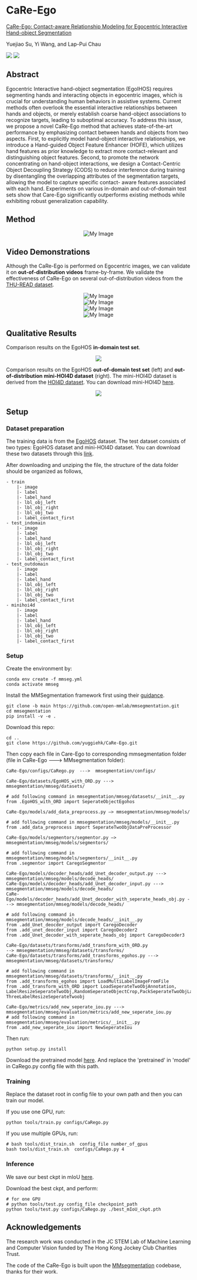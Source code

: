 # CaRe-Ego
[CaRe-Ego: Contact-aware Relationship Modeling for Egocentric Interactive Hand-object Segmentation](https://arxiv.org/abs/2407.05576)

Yuejiao Su, Yi Wang, and Lap-Pui Chau

[![](https://raw.githubusercontent.com/yuggiehk/CaRe-Ego/d35a2d3d306f7297090a80c52d48f9f655b23c7f/assets/arxiv.svg)](https://arxiv.org/abs/2407.05576)
[![](https://raw.githubusercontent.com/yuggiehk/CaRe-Ego/d35a2d3d306f7297090a80c52d48f9f655b23c7f/assets/projectpage.svg)](https://yuggiehk.github.io/CaRe-Ego/)




## Abstract
Egocentric Interactive hand-object segmentation (EgoIHOS) requires segmenting hands and interacting objects in egocentric images, which is crucial for understanding human behaviors in assistive systems. Current methods often overlook the essential interactive relationships between hands and objects, or merely establish coarse hand-object associations to recognize targets, leading to suboptimal accuracy. To address this issue, we propose a novel CaRe-Ego method that achieves state-of-the-art performance by emphasizing contact between hands and objects from two aspects. First, to explicitly model hand-object interactive relationships, we introduce a Hand-guided Object Feature Enhancer (HOFE), which utilizes hand features as prior knowledge to extract more contact-relevant and distinguishing object features. Second, to promote the network concentrating on hand-object interactions, we design a Contact-Centric Object Decoupling Strategy (CODS) to reduce interference during training by disentangling the overlapping attributes of the segmentation targets, allowing the model to capture specific contact- aware features associated with each hand. Experiments on various in-domain and out-of-domain test sets show that Care-Ego significantly outperforms existing methods while exhibiting robust generalization capability.

## Method
<div align="center">
    <img src="https://github.com/yuggiehk/CaRe-Ego/blob/main/imgs/fig_2.png?raw=true" alt="My Image"/>
</div>

## Video Demonstrations
Although the CaRe-Ego is performed on Egocentric images, we can validate it on **out-of-distribution videos** frame-by-frame. We validate the effectiveness of CaRe-Ego on several out-of-distribution videos from the [THU-READ dataset](https://ivg.au.tsinghua.edu.cn/dataset/THU_READ.php).

<div align="center">
    <img src="https://github.com/yuggiehk/CaRe-Ego/blob/main/imgs/video1.gif" alt="My Image" />
</div>

<div align="center">
    <img src="https://github.com/yuggiehk/CaRe-Ego/blob/main/imgs/video2.gif" alt="My Image" />
</div>

<div align="center">
    <img src="https://github.com/yuggiehk/CaRe-Ego/blob/main/imgs/video3.gif" alt="My Image" />
</div>

<div align="center">
    <img src="https://github.com/yuggiehk/CaRe-Ego/blob/main/imgs/video4.gif" alt="My Image" />
</div>

## Qualitative Results
Comparison results on the EgoHOS **in-domain test set**.
<div align="center">
    <img src="https://github.com/yuggiehk/CaRe-Ego/blob/main/imgs/1.png" style="max-width: 100%; height: auto;">
</div>

Comparison results on the EgoHOS **out-of-domain test set** (left) and **out-of-distribution mini-HOI4D dataset** (right). The mini-HOI4D dataset is derived from the [HOI4D dataset](https://hoi4d.github.io/). You can download mini-HOI4D [here](https://drive.google.com/drive/folders/1HhnGHS67YFAklArkuFd8FjMIWZGsWCog?usp=drive_link).
<div align="center">
    <img src="https://github.com/yuggiehk/CaRe-Ego/blob/main/imgs/51.png?raw=true" style="max-width: 100%; height: auto;">
</div>


## Setup

### Dataset preparation

The training data is from the [EgoHOS](https://github.com/owenzlz/EgoHOS) dataset. The test dataset consists of two types: EgoHOS dataset and mini-HOI4D dataset. You can download these two datasets through this [link](https://drive.google.com/file/d/19A47SlqjOLw7lJJLhTxWuehXfWrAt9Sw/view?usp=drive_link).

After downloading and unziping the file, the structure of the data folder should be organized as follows,
```
- train
	|- image
	|- label
	|- label_hand
	|- lbl_obj_left
	|- lbl_obj_right
	|- lbl_obj_two
	|- label_contact_first
- test_indomain
	|- image
	|- label
	|- label_hand
	|- lbl_obj_left
	|- lbl_obj_right
	|- lbl_obj_two
	|- label_contact_first
- test_outdomain
	|- image
	|- label
	|- label_hand
	|- lbl_obj_left
	|- lbl_obj_right
	|- lbl_obj_two
	|- label_contact_first
- minihoi4d
	|- image
	|- label
	|- label_hand
	|- lbl_obj_left
	|- lbl_obj_right
	|- lbl_obj_two
	|- label_contact_first
```
### Setup

Create the environment by:
```
conda env create -f mmseg.yml
conda activate mmseg
```
Install the MMSegmentation framework first using their [guidance](https://github.com/open-mmlab/mmsegmentation).
```
git clone -b main https://github.com/open-mmlab/mmsegmentation.git
cd mmsegmentation
pip install -v -e .
```

Download this repo:
```
cd ..
git clone https://github.com/yuggiehk/CaRe-Ego.git
```
Then copy each file in Care-Ego to corresponding mmsegmentation folder (file in CaRe-Ego            --->   MMsegmentation folder):
```
CaRe-Ego/configs/CaRego.py  --->  mmsegmentation/configs/
```
```
CaRe-Ego/datasets/EgoHOS_with_ORD.py ---> mmsegmentation/mmseg/datasets/

# add following command in mmsegmentation/mmseg/datasets/__init__.py
from .EgoHOS_with_ORD import SeperateObjectEgohos
```
```
CaRe-Ego/models/add_data_preprocess.py —> mmsegmentation/mmseg/models/

# add following command in mmsegmentation/mmseg/models/__init__.py
from .add_data_preprocess import SeperateTwoObjDataPreProcessor
```
```
CaRe-Ego/models/segmentors/segmentor.py —> mmsegmentation/mmseg/models/segmentors/

# add following command in mmsegmentation/mmseg/models/segmentors/__init__.py
from .segmentor import CaregoSegmentor
```
```
CaRe-Ego/models/decoder_heads/add_Unet_decoder_output.py ---> mmsegmentation/mmseg/models/decode_heads/
CaRe-Ego/models/decoder_heads/add_Unet_decoder_input.py ---> mmsegmentation/mmseg/models/decode_heads/
CaRe-Ego/models/decoder_heads/add_Unet_decoder_with_seperate_heads_obj.py ---> mmsegmentation/mmseg/models/decode_heads/

# add following command in mmsegmentation/mmseg/models/decode_heads/__init__.py
from .add_Unet_deocder_output import CaregoDecoder
from .add_unet_deocder_input import CaregoDecoder2
from .add_Unet_decoder_with_seperate_heads_obj import CaregoDecoder3
```
```
CaRe-Ego/datasets/transforms/add_transform_with_ORD.py
--> mmsegmentation/mmseg/datasets/transforms/
CaRe-Ego/datasets/transforms/add_transforms_egohos.py --->
mmsegmentation/mmseg/datasets/transforms/

# add following command in mmsegmentation/mmseg/datasets/transforms/__init__.py
from .add_transforms_egohos import LoadMultiLabelImageFromFile
from .add_transform_with_ORD import LoadSeperateTwoObjAnnotation, LabelResizeSeperateTwoObj,RandomSeperateObjectCrop,PackSeperateTwoObjLabelSegInputs, ThreeLabelResizeSeperateTwoobj
```
```
CaRe-Ego/metrics/add_new_seperate_iou.py ---> mmsegmentation/mmseg/evaluation/metrics/add_new_seperate_iou.py
# add following command in mmsegmentation/mmseg/evaluation/metrics/__init__.py
from .add_new_seperate_iou import NewSeperateIou
```
Then run:
```
python setup.py install
```

Download the pretrained model [here](https://drive.google.com/file/d/1e8Te2B_iPB-2tDP445J_MDaMaEcuU0uP/view?usp=drive_link). And replace the 'pretrained' in 'model' in CaRego.py config file with this path.

### Training
Replace the dataset root in config file to your own path and then you can train our model.

If you use one GPU, run:
```
python tools/train.py configs/CaRego.py 
```
If you use multiple GPUs, run:
```
# bash tools/dist_train.sh  config_file number_of_gpus
bash tools/dist_train.sh  configs/CaRego.py 4
```
### Inference
We save our best ckpt in mIoU [here](https://drive.google.com/file/d/1F8QyhSeHaJfS7QLRfMKdgTVKa69JRp-i/view?usp=drive_link).

Download the best ckpt, and perform:
```
# for one GPU
# python tools/test.py config_file checkpoint_path 
python tools/test.py configs/CaRego.py ./best_mIoU_ckpt.pth
```
## Acknowledgements
The research work was conducted in the JC STEM Lab of Machine Learning and Computer Vision funded by The Hong Kong Jockey Club Charities Trust.

The code of the CaRe-Ego is built upon the [MMsegmentation](https://github.com/open-mmlab/mmsegmentation) codebase, thanks for their work.








